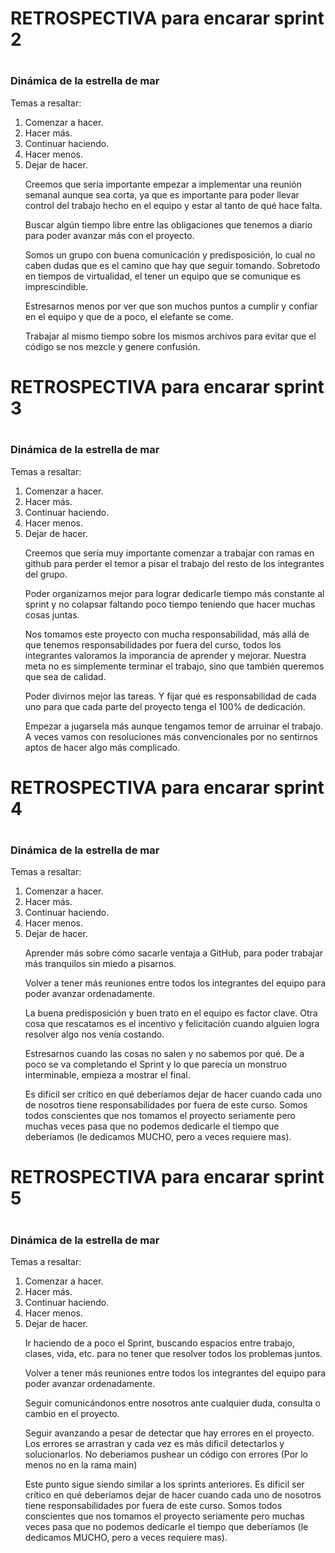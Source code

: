 <h1>RETROSPECTIVA para encarar sprint 2<h1>
<h3>Dinámica de la estrella de mar</h3>
Temas a resaltar:

1. Comenzar a hacer.
2. Hacer más.
3. Continuar haciendo.
4. Hacer menos.
5. Dejar de hacer.

<ul> Creemos que sería importante empezar a implementar una reunión semanal aunque sea corta, ya que es importante para poder llevar control del trabajo hecho en el equipo y estar al tanto de qué hace falta. </ul>

<ul> Buscar algún tiempo libre entre las obligaciones que tenemos a diario para poder avanzar más con el proyecto. </ul>

<ul> Somos un grupo con buena comunicación y predisposición, lo cual no caben dudas que es el camino que hay que seguir tomando. Sobretodo en tiempos de virtualidad, el tener un equipo que se comunique es imprescindible. </ul>

<ul> Estresarnos menos por ver que son muchos puntos a cumplir y confiar en el equipo y que de a poco, el elefante se come. </ul>

<ul>Trabajar al mismo tiempo sobre los mismos archivos para evitar que el código se nos mezcle y genere confusión. </ul>


<h1>RETROSPECTIVA para encarar sprint 3<h1>
<h3>Dinámica de la estrella de mar</h3>
Temas a resaltar:

1. Comenzar a hacer.
2. Hacer más.
3. Continuar haciendo.
4. Hacer menos.
5. Dejar de hacer.

<ul> Creemos que sería muy importante comenzar a trabajar con ramas en github para perder el temor a pisar el trabajo del resto de los integrantes del grupo. </ul>

<ul> Poder organizarnos mejor para lograr dedicarle tiempo más constante al sprint y no colapsar faltando poco tiempo teniendo que hacer muchas cosas juntas. </ul>

<ul> Nos tomamos este proyecto con mucha responsabilidad, más allá de que tenemos responsabilidades por fuera del curso, todos los integrantes valoramos la imporancia de aprender y mejorar. Nuestra meta no es simplemente terminar el trabajo, sino que también queremos que sea de calidad. </ul>

<ul> Poder divirnos mejor las tareas. Y fijar qué es responsabilidad de cada uno para que cada parte del proyecto tenga el 100% de dedicación. </ul>

<ul>Empezar a jugarsela más aunque tengamos temor de arruinar el trabajo. A veces vamos con resoluciones más convencionales por no sentirnos aptos de hacer algo más complicado. </ul>


<h1>RETROSPECTIVA para encarar sprint 4<h1>
<h3>Dinámica de la estrella de mar</h3>
Temas a resaltar:

1. Comenzar a hacer.
2. Hacer más.
3. Continuar haciendo.
4. Hacer menos.
5. Dejar de hacer.

<ul> Aprender más sobre cómo sacarle ventaja a GitHub, para poder trabajar más tranquilos sin miedo a pisarnos. </ul>

<ul> Volver a tener más reuniones entre todos los integrantes del equipo para poder avanzar ordenadamente. </ul>

<ul> La buena predisposición y buen trato en el equipo es factor clave. Otra cosa que rescatamos es el incentivo y felicitación cuando alguien logra resolver algo nos venía costando. </ul>

<ul> Estresarnos cuando las cosas no salen y no sabemos por qué. De a poco se va completando el Sprint y lo que parecía un monstruo interminable, empieza a mostrar el final. </ul>

<ul>Es dificil ser crítico en qué deberíamos dejar de hacer cuando cada uno de nosotros tiene responsabilidades por fuera de este curso. Somos todos conscientes que nos tomamos el proyecto seriamente pero muchas veces pasa que no podemos dedicarle el tiempo que deberíamos (le dedicamos MUCHO, pero a veces requiere mas). </ul>

<h1>RETROSPECTIVA para encarar sprint 5<h1>
<h3>Dinámica de la estrella de mar</h3>
Temas a resaltar:

1. Comenzar a hacer.
2. Hacer más.
3. Continuar haciendo.
4. Hacer menos.
5. Dejar de hacer.

<ul> Ir haciendo de a poco el Sprint, buscando espacios entre trabajo, clases, vida, etc. para no tener que resolver todos los problemas juntos. </ul>

<ul> Volver a tener más reuniones entre todos los integrantes del equipo para poder avanzar ordenadamente. </ul>

<ul> Seguir comunicándonos entre nosotros ante cualquier duda, consulta o cambio en el proyecto. </ul>

<ul> Seguir avanzando a pesar de detectar que hay errores en el proyecto. Los errores se arrastran y cada vez es más dificil detectarlos y solucionarlos. No deberiamos pushear un código con errores (Por lo menos no en la rama main) </ul>

<ul>Este punto sigue siendo similar a los sprints anteriores. Es dificil ser crítico en qué deberíamos dejar de hacer cuando cada uno de nosotros tiene responsabilidades por fuera de este curso. Somos todos conscientes que nos tomamos el proyecto seriamente pero muchas veces pasa que no podemos dedicarle el tiempo que deberíamos (le dedicamos MUCHO, pero a veces requiere mas). </ul>

